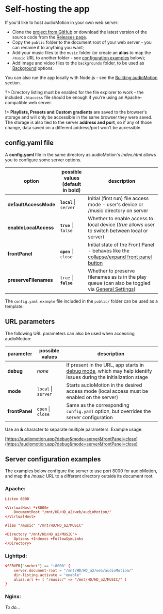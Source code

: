 # Self-hosting the app

If you'd like to host audioMotion in your own web server:

+ Clone the [project from GitHub](https://github.com/hvianna/audioMotion.js) or download the latest version of the source code from the [Releases page](https://github.com/hvianna/audioMotion.js/releases/).
+ Copy the `public` folder to the document root of your web server - you can rename it to anything you want;
+ Add your music files to the `music` folder (or create an **alias** to map the `/music` URL to another folder - see [configuration examples](#server-configuration-examples) below);
+ Add image and video files to the `backgrounds` folder, to be used as [Background](users-manual.md#background) options.

You can also run the app locally with Node.js - see the [Building audioMotion](building.md) section.

?> Directory listing must be enabled for the file explorer to work - the included `.htaccess` file should be enough if you're using an Apache-compatible web server.

!> **Playlists, Presets and Custom gradients** are saved to the browser's storage and will only be accessible in the same browser they were saved.
The storage is also tied to the server **address and port**, so if any of those change, data saved on a different address/port won't be accessible.

## config.yaml file

A **config.yaml** file in the same directory as audioMotion's _index.html_ allows you to configure some server options.

| option | possible values<br>(default in bold) | description |
|--------|--------------------------|-------------|
| **defaultAccessMode** | **`local`** \| `server` | Initial (first run) file access mode - user's device or /music directory on server
| **enableLocalAccess** | **`true`** \| `false` | Whether to enable access to local device (*true* allows user to switch between local or server)
| **frontPanel**        | **`open`** \| `close` | Initial state of the Front Panel - behaves like the [collapse/expand front panel button](users-manual.md#collapseexpand-front-panel)
| **preserveFilenames** | `true` \| **`false`** | Whether to preserve filenames as is in the play queue (can also be toggled via [General Settings](users-manual.md#general-settings))

The `config.yaml.example` file included in the `public/` folder can be used as a template.

## URL parameters

The following URL parameters can also be used when accessing audioMotion:

| parameter | possible values | description |
|-----------|-----------------|-------------|
| **debug** | *none* | If present in the URL, app starts in [debug mode](users-manual.md#debug), which may help identify issues during the initialization stage
| **mode**  | `local` \| `server` | Starts audioMotion in the desired access mode (local access must be enabled on the server)
| **frontPanel** | `open` \| `close` | Same as the corresponding `config.yaml` option, but overrides the server configuration

Use an **&** character to separate multiple parameters. Example usage:

[https://audiomotion.app?debug&mode=server&frontPanel=close](https://audiomotion.app?debug&mode=server&frontPanel=close)

## Server configuration examples

The examples below configure the server to use port 8000 for audioMotion, and map the */music* URL to a different directory outside its document root.

### Apache: <!-- {docsify-ignore} -->

```apache2.conf
Listen 8000

<VirtualHost *:8000>
    DocumentRoot "/mnt/HD/HD_a2/web/audioMotion/"
</VirtualHost>

Alias "/music" "/mnt/HD/HD_a2/MUSIC"

<Directory "/mnt/HD/HD_a2/MUSIC">
    Options +Indexes +FollowSymLinks
</Directory>
```

### Lighttpd: <!-- {docsify-ignore} -->

```lighttpd.conf
$SERVER["socket"] == ":8000" {
    server.document-root = "/mnt/HD/HD_a2/web/audioMotion/"
    dir-listing.activate = "enable"
    alias.url += ( "/music/" => "/mnt/HD/HD_a2/MUSIC/" )
}
```

### Nginx: <!-- {docsify-ignore} -->

*To do...*

